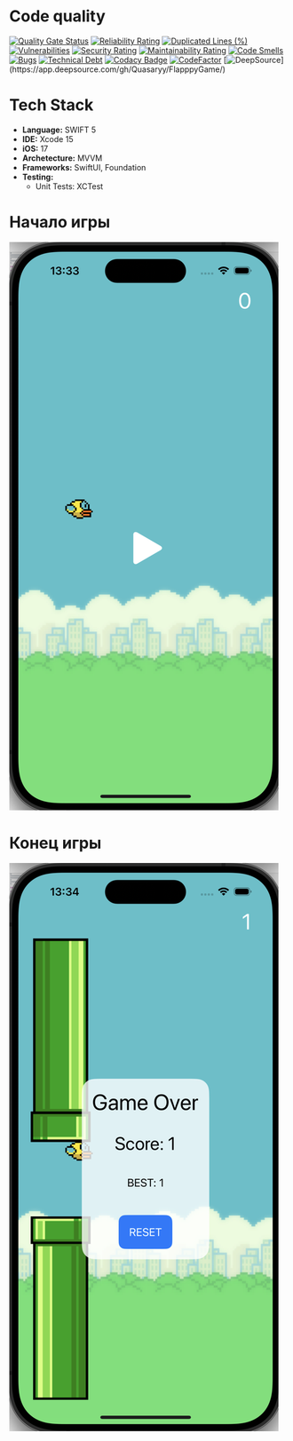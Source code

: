 # Code quality
[![Quality Gate Status](https://sonarcloud.io/api/project_badges/measure?project=Quasaryy_FlapppyGame&metric=alert_status)](https://sonarcloud.io/summary/new_code?id=Quasaryy_FlapppyGame)
[![Reliability Rating](https://sonarcloud.io/api/project_badges/measure?project=Quasaryy_FlapppyGame&metric=reliability_rating)](https://sonarcloud.io/summary/new_code?id=Quasaryy_FlapppyGame)
[![Duplicated Lines (%)](https://sonarcloud.io/api/project_badges/measure?project=Quasaryy_FlapppyGame&metric=duplicated_lines_density)](https://sonarcloud.io/summary/new_code?id=Quasaryy_FlapppyGame)
[![Vulnerabilities](https://sonarcloud.io/api/project_badges/measure?project=Quasaryy_FlapppyGame&metric=vulnerabilities)](https://sonarcloud.io/summary/new_code?id=Quasaryy_FlapppyGame)
[![Security Rating](https://sonarcloud.io/api/project_badges/measure?project=Quasaryy_FlapppyGame&metric=security_rating)](https://sonarcloud.io/summary/new_code?id=Quasaryy_FlapppyGame)
[![Maintainability Rating](https://sonarcloud.io/api/project_badges/measure?project=Quasaryy_FlapppyGame&metric=sqale_rating)](https://sonarcloud.io/summary/new_code?id=Quasaryy_FlapppyGame)
[![Code Smells](https://sonarcloud.io/api/project_badges/measure?project=Quasaryy_FlapppyGame&metric=code_smells)](https://sonarcloud.io/summary/new_code?id=Quasaryy_FlapppyGame)
[![Bugs](https://sonarcloud.io/api/project_badges/measure?project=Quasaryy_FlapppyGame&metric=bugs)](https://sonarcloud.io/summary/new_code?id=Quasaryy_FlapppyGame)
[![Technical Debt](https://sonarcloud.io/api/project_badges/measure?project=Quasaryy_FlapppyGame&metric=sqale_index)](https://sonarcloud.io/summary/new_code?id=Quasaryy_FlapppyGame)
[![Codacy Badge](https://app.codacy.com/project/badge/Grade/cee02d54114145da86f84f8e5eb9cd9a)](https://app.codacy.com/gh/Quasaryy/FlapppyGame/dashboard?utm_source=gh&utm_medium=referral&utm_content=&utm_campaign=Badge_grade)
[![CodeFactor](https://www.codefactor.io/repository/github/quasaryy/flapppygame/badge)](https://www.codefactor.io/repository/github/quasaryy/flapppygame)
[![DeepSource](https://app.deepsource.com/gh/Quasaryy/FlapppyGame.svg/?label=active+issues&show_trend=false&token=J5JHSZUpov62nVxZWl9nkt-_)](https://app.deepsource.com/gh/Quasaryy/FlapppyGame/)

# Tech Stack
- **Language:** SWIFT 5
- **IDE:** Xcode 15
- **iOS:** 17
- **Archetecture:** MVVM
- **Frameworks:**  SwiftUI, Foundation
- **Testing:**
  - Unit Tests: XCTest

# Начало игры
![Иллюстрация к проекту](https://github.com/Quasaryy/FlapppyGame/blob/main/1.png)

# Конец игры
![Иллюстрация к проекту](https://github.com/Quasaryy/FlapppyGame/blob/main/2.png)

